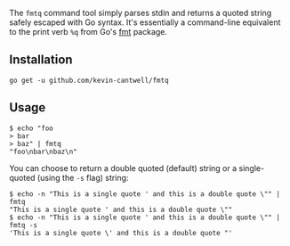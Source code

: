 The `fmtq` command tool simply parses stdin and returns a quoted string safely escaped with Go syntax. It's essentially a command-line equivalent to the print verb `%q` from Go's [fmt](https://golang.org/pkg/fmt/) package.

## Installation

`go get -u github.com/kevin-cantwell/fmtq`

## Usage

```
$ echo "foo
> bar
> baz" | fmtq
"foo\nbar\nbaz\n"
```

You can choose to return a double quoted (default) string or a single-quoted (using the `-s` flag) string:

```
$ echo -n "This is a single quote ' and this is a double quote \"" | fmtq
"This is a single quote ' and this is a double quote \""
$ echo -n "This is a single quote ' and this is a double quote \"" | fmtq -s
'This is a single quote \' and this is a double quote "'
```